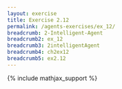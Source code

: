 ```yaml
---
layout: exercise
title: Exercise 2.12
permalink: /agents-exercises/ex_12/
breadcrumb: 2-Intelligent-Agent
breadcrumb2: ex_12
breadcrumb3: 2intelligentAgent
breadcrumb4: ch2ex12
breadcrumb5: ex2.12
---
```


{% include mathjax_support %}

